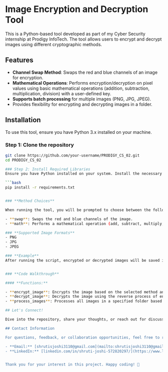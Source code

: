 # Image Encryption and Decryption Tool

This is a Python-based tool developed as part of my Cyber Security internship at Prodigy InfoTech. The tool allows users to encrypt and decrypt images using different cryptographic methods.

## Features
- **Channel Swap Method**: Swaps the red and blue channels of an image for encryption.
- **Mathematical Operations**: Performs encryption/decryption on pixel values using basic mathematical operations (addition, subtraction, multiplication, division) with a user-defined key.
- **Supports batch processing** for multiple images (PNG, JPG, JPEG).
- Provides flexibility for encrypting and decrypting images in a folder.

## Installation
To use this tool, ensure you have Python 3.x installed on your machine.

### Step 1: Clone the repository
```bash
git clone https://github.com/your-username/PRODIGY_CS_02.git
cd PRODIGY_CS_02

### Step 2: Install Required Libraries
Ensure you have Python installed on your system. Install the necessary libraries by running:

```bash
pip install -r requirements.txt


### **Method Choices**

When running the tool, you will be prompted to choose between the following encryption methods:

- **swap**: Swaps the red and blue channels of the image.
- **math**: Performs a mathematical operation (add, subtract, multiply, divide) with a user-defined key.

### **Supported Image Formats**
- PNG
- JPG
- JPEG

### **Example**
After running the script, encrypted or decrypted images will be saved in the `output_images` folder.


### **Code Walkthrough**

#### **Functions:**

- **encrypt_image**: Encrypts the image based on the selected method and key.
- **decrypt_image**: Decrypts the image using the reverse process of encryption.
- **process_images**: Processes all images in a specified folder based on the chosen action (encrypt or decrypt).

## Let's Connect!

Dive into the repository, share your thoughts, or reach out for discussions on programming, algorithms, or any related topics. I'm excited to learn and grow together with like-minded individuals!

## Contact Information

For questions, feedback, or collaboration opportunities, feel free to reach out.

- **Email:** [shrutisjoshi3110@gmail.com](mailto:shrutisjoshi3110@gmail.com)  
- **LinkedIn:** [linkedin.com/in/shruti-joshi-572820297/](https://www.linkedin.com/in/shruti-joshi-572820297))


Thank you for your interest in this project. Happy coding! 🚀




